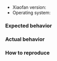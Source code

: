 <!--
Thanks for opening an issue! A few things to keep in mind:

- The issue tracker is only for bugs and feature requests.
- Before reporting a bug, please try reproducing your issue against the latest version of Xiaofan.
-->

- Xiaofan version:
- Operating system:

### Expected behavior

<!-- What do you think should happen? -->

### Actual behavior

<!-- What actually happens? -->

### How to reproduce

<!--

Your best chance of getting this bug looked at quickly is to provide a REPOSITORY that can be cloned and run.

You can for https://github.com/fanfoujs/xiaofan and include a link to the branch with your changes.

If you provide a URL, please list the commands required to clone/setup/run your repo e.g.

  $ git clone $YOUR_URL -b $BRANCH

-->
